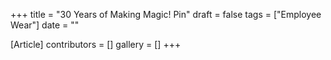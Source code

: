 +++
title = "30 Years of Making Magic! Pin"
draft = false
tags = ["Employee Wear"]
date = ""

[Article]
contributors = []
gallery = []
+++